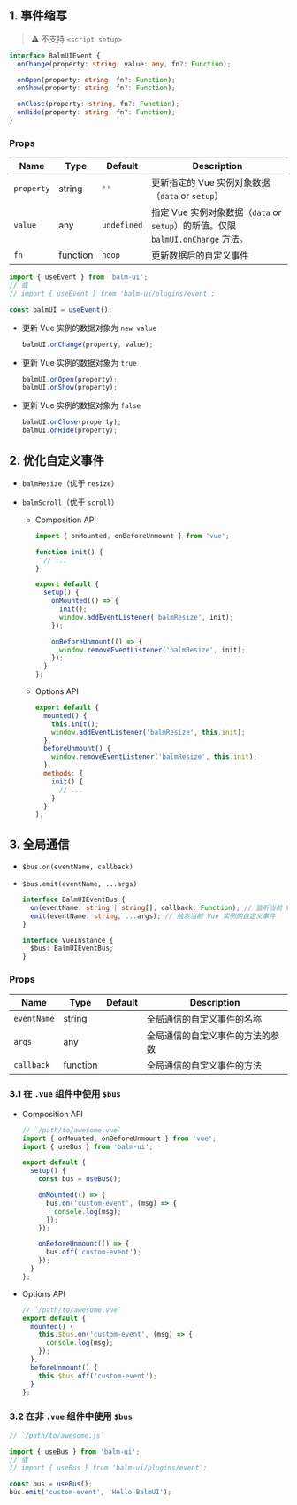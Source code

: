 ## 1. 事件缩写

> ⚠️ 不支持 `<script setup>`

```ts
interface BalmUIEvent {
  onChange(property: string, value: any, fn?: Function);

  onOpen(property: string, fn?: Function);
  onShow(property: string, fn?: Function);

  onClose(property: string, fn?: Function);
  onHide(property: string, fn?: Function);
}
```

### Props

| Name       | Type     | Default     | Description                                                                     |
| ---------- | -------- | ----------- | ------------------------------------------------------------------------------- |
| `property` | string   | `''`        | 更新指定的 Vue 实例对象数据（`data` or `setup`）                                |
| `value`    | any      | `undefined` | 指定 Vue 实例对象数据（`data` or `setup`）的新值。仅限 `balmUI.onChange` 方法。 |
| `fn`       | function | `noop`      | 更新数据后的自定义事件                                                          |

```js
import { useEvent } from 'balm-ui';
// 或
// import { useEvent } from 'balm-ui/plugins/event';

const balmUI = useEvent();
```

- 更新 Vue 实例的数据对象为 `new value`

  ```js
  balmUI.onChange(property, value);
  ```

- 更新 Vue 实例的数据对象为 `true`

  ```js
  balmUI.onOpen(property);
  balmUI.onShow(property);
  ```

- 更新 Vue 实例的数据对象为 `false`

  ```js
  balmUI.onClose(property);
  balmUI.onHide(property);
  ```

## 2. 优化自定义事件

- `balmResize`（优于 `resize`）
- `balmScroll`（优于 `scroll`）

  - Composition API

    ```js
    import { onMounted, onBeforeUnmount } from 'vue';

    function init() {
      // ...
    }

    export default {
      setup() {
        onMounted(() => {
          init();
          window.addEventListener('balmResize', init);
        });

        onBeforeUnmount(() => {
          window.removeEventListener('balmResize', init);
        });
      }
    };
    ```

  - Options API

    ```js
    export default {
      mounted() {
        this.init();
        window.addEventListener('balmResize', this.init);
      },
      beforeUnmount() {
        window.removeEventListener('balmResize', this.init);
      },
      methods: {
        init() {
          // ...
        }
      }
    };
    ```

## 3. 全局通信

- `$bus.on(eventName, callback)`
- `$bus.emit(eventName, ...args)`

  ```ts
  interface BalmUIEventBus {
    on(eventName: string | string[], callback: Function); // 监听当前 Vue 实例的自定义事件
    emit(eventName: string, ...args); // 触发当前 Vue 实例的自定义事件
  }

  interface VueInstance {
    $bus: BalmUIEventBus;
  }
  ```

### Props

| Name        | Type     | Default | Description                      |
| ----------- | -------- | ------- | -------------------------------- |
| `eventName` | string   |         | 全局通信的自定义事件的名称       |
| `args`      | any      |         | 全局通信的自定义事件的方法的参数 |
| `callback`  | function |         | 全局通信的自定义事件的方法       |

### 3.1 在 `.vue` 组件中使用 `$bus`

- Composition API

  ```js
  // `/path/to/awesome.vue`
  import { onMounted, onBeforeUnmount } from 'vue';
  import { useBus } from 'balm-ui';

  export default {
    setup() {
      const bus = useBus();

      onMounted(() => {
        bus.on('custom-event', (msg) => {
          console.log(msg);
        });
      });

      onBeforeUnmount(() => {
        bus.off('custom-event');
      });
    }
  };
  ```

- Options API

  ```js
  // `/path/to/awesome.vue`
  export default {
    mounted() {
      this.$bus.on('custom-event', (msg) => {
        console.log(msg);
      });
    },
    beforeUnmount() {
      this.$bus.off('custom-event');
    }
  };
  ```

### 3.2 在非 `.vue` 组件中使用 `$bus`

```js
// `/path/to/awesome.js`

import { useBus } from 'balm-ui';
// 或
// import { useBus } from 'balm-ui/plugins/event';

const bus = useBus();
bus.emit('custom-event', 'Hello BalmUI');
```
